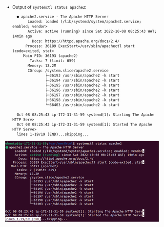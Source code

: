 - Output of `systemctl status apache2`:

        ● apache2.service - The Apache HTTP Server
             Loaded: loaded (/lib/systemd/system/apache2.service; enabled; vendor>
             Active: active (running) since Sat 2022-10-08 08:25:43 WAT; 14min ago
               Docs: https://httpd.apache.org/docs/2.4/
            Process: 36189 ExecStart=/usr/sbin/apachectl start (code=exited, stat>
           Main PID: 36193 (apache2)
              Tasks: 7 (limit: 659)
             Memory: 13.2M
             CGroup: /system.slice/apache2.service
                     ├─36193 /usr/sbin/apache2 -k start
                     ├─36194 /usr/sbin/apache2 -k start
                     ├─36195 /usr/sbin/apache2 -k start
                     ├─36196 /usr/sbin/apache2 -k start
                     ├─36197 /usr/sbin/apache2 -k start
                     ├─36198 /usr/sbin/apache2 -k start
                     └─36403 /usr/sbin/apache2 -k start

        Oct 08 08:25:43 ip-172-31-31-59 systemd[1]: Starting The Apache HTTP Serv>
        Oct 08 08:25:43 ip-172-31-31-59 systemd[1]: Started The Apache HTTP Serve>
        lines 1-19/19 (END)...skipping...

![alt output of systemctl](output_systemctl.png)